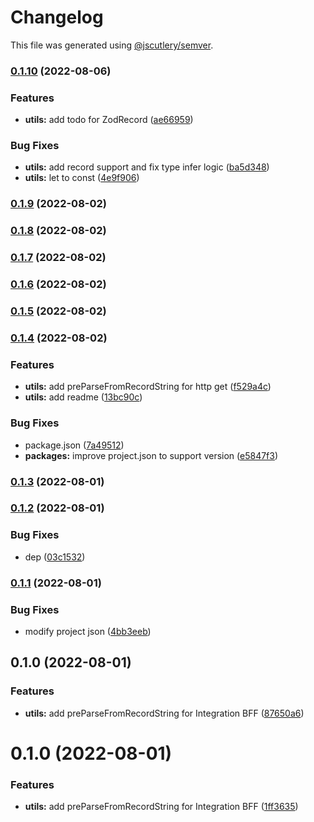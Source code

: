 # Changelog

This file was generated using [@jscutlery/semver](https://github.com/jscutlery/semver).

### [0.1.10](https://github.com/UNDERCOVERj/zod-plugins/compare/utils-0.1.9...utils-0.1.10) (2022-08-06)


### Features

* **utils:** add todo for ZodRecord ([ae66959](https://github.com/UNDERCOVERj/zod-plugins/commit/ae6695993dd77744fb1d228a73fdb3548e50490a))


### Bug Fixes

* **utils:** add record support and fix type infer logic ([ba5d348](https://github.com/UNDERCOVERj/zod-plugins/commit/ba5d348b2f62957b7635c5770153120aa085b0d5))
* **utils:** let to const ([4e9f906](https://github.com/UNDERCOVERj/zod-plugins/commit/4e9f906ed97e6a38d96c9a021b5f5c5730b38c59))

### [0.1.9](https://github.com/UNDERCOVERj/zod-plugins/compare/utils-0.1.8...utils-0.1.9) (2022-08-02)

### [0.1.8](https://github.com/UNDERCOVERj/zod-plugins/compare/utils-0.1.7...utils-0.1.8) (2022-08-02)

### [0.1.7](https://github.com/UNDERCOVERj/zod-plugins/compare/utils-0.1.6...utils-0.1.7) (2022-08-02)

### [0.1.6](https://github.com/UNDERCOVERj/zod-plugins/compare/utils-0.1.5...utils-0.1.6) (2022-08-02)

### [0.1.5](https://github.com/UNDERCOVERj/zod-plugins/compare/utils-0.1.4...utils-0.1.5) (2022-08-02)

### [0.1.4](https://github.com/UNDERCOVERj/zod-plugins/compare/utils-0.1.3...utils-0.1.4) (2022-08-02)


### Features

* **utils:** add preParseFromRecordString for http get ([f529a4c](https://github.com/UNDERCOVERj/zod-plugins/commit/f529a4cf4ca52cacacd92d8d1fc33e8afc88ad94))
* **utils:** add readme ([13bc90c](https://github.com/UNDERCOVERj/zod-plugins/commit/13bc90cb1194eed34f52157ef44b5b636e9b2b66))


### Bug Fixes

* package.json ([7a49512](https://github.com/UNDERCOVERj/zod-plugins/commit/7a49512413a2d067ba798b221324467a1afe040f))
* **packages:** improve project.json to support version ([e5847f3](https://github.com/UNDERCOVERj/zod-plugins/commit/e5847f3cf8a59a5838a1860ccc842f0ec30fa1aa))

### [0.1.3](https://github.com/UNDERCOVERj/zod-plugins/compare/utils-0.1.2...utils-0.1.3) (2022-08-01)

### [0.1.2](https://github.com/UNDERCOVERj/zod-plugins/compare/utils-0.1.1...utils-0.1.2) (2022-08-01)


### Bug Fixes

* dep ([03c1532](https://github.com/UNDERCOVERj/zod-plugins/commit/03c153206983eb31ad77dc37f682945bea945caf))

### [0.1.1](https://github.com/UNDERCOVERj/zod-plugins/compare/utils-0.1.0...utils-0.1.1) (2022-08-01)


### Bug Fixes

* modify project json ([4bb3eeb](https://github.com/UNDERCOVERj/zod-plugins/commit/4bb3eeb1ebbf7d4ed36af002227312ca3ac6061b))

## 0.1.0 (2022-08-01)


### Features

* **utils:** add preParseFromRecordString for Integration BFF ([87650a6](https://github.com/UNDERCOVERj/zod-plugins/commit/87650a67b4bf1d5ef322b5b03bae26201f8bb60c))

# 0.1.0 (2022-08-01)


### Features

* **utils:** add preParseFromRecordString for Integration BFF ([1ff3635](https://github.com/UNDERCOVERj/zod-plugins/commit/1ff3635b833ad1fd998e28f3fa7c80e066cdcc10))
